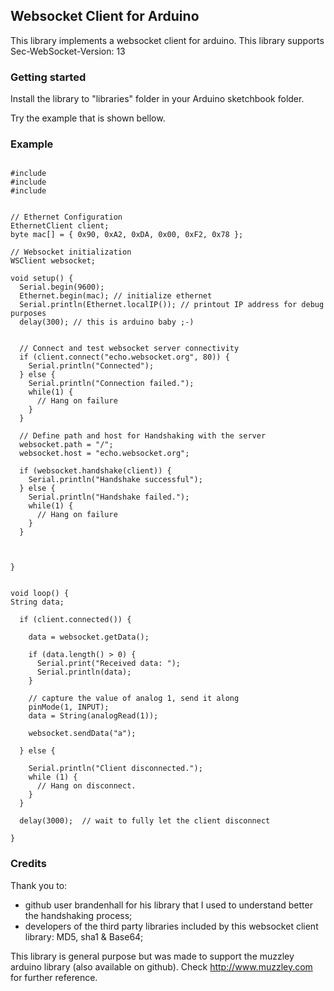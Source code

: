 ## Websocket Client for Arduino

This library implements a websocket client for arduino.
This library supports Sec-WebSocket-Version: 13

### Getting started

Install the library to "libraries" folder in your Arduino sketchbook folder. 

Try the example that is shown bellow.

### Example
<pre><code>
#include <Ethernet.h>
#include <SPI.h>
#include <WSClient.h>


// Ethernet Configuration
EthernetClient client;
byte mac[] = { 0x90, 0xA2, 0xDA, 0x00, 0xF2, 0x78 };

// Websocket initialization
WSClient websocket;

void setup() {
  Serial.begin(9600);
  Ethernet.begin(mac); // initialize ethernet
  Serial.println(Ethernet.localIP()); // printout IP address for debug purposes
  delay(300); // this is arduino baby ;-)
  
  
  // Connect and test websocket server connectivity
  if (client.connect("echo.websocket.org", 80)) {
    Serial.println("Connected");
  } else {
    Serial.println("Connection failed.");
    while(1) {
      // Hang on failure
    }
  }

  // Define path and host for Handshaking with the server
  websocket.path = "/";
  websocket.host = "echo.websocket.org";
  
  if (websocket.handshake(client)) {
    Serial.println("Handshake successful");
  } else {
    Serial.println("Handshake failed.");
    while(1) {
      // Hang on failure
    }
  }
  
  
   
}


void loop() {
String data;
  
  if (client.connected()) {
    
    data = websocket.getData();

    if (data.length() > 0) {
      Serial.print("Received data: ");
      Serial.println(data);
    }
    
    // capture the value of analog 1, send it along
    pinMode(1, INPUT);
    data = String(analogRead(1));
    
    websocket.sendData("a");
    
  } else {
    
    Serial.println("Client disconnected.");
    while (1) {
      // Hang on disconnect.
    }
  }
  
  delay(3000);  // wait to fully let the client disconnect

}
</code></pre>

### Credits
Thank you to:
  - github user brandenhall for his library that I used to understand better the handshaking process;
  - developers of the third party libraries included by this websocket client library: MD5, sha1 & Base64;

This library is general purpose but was made to support the muzzley arduino library (also available on github). Check http://www.muzzley.com for further reference.
